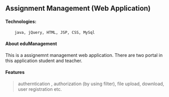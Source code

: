 ## Assignment Management (Web Application)
#### Technologies:

		java, jQuery, HTML, JSP, CSS, MySql
#### About eduManagement

This is a assignemnt management web application. There are two portal in this application student and teacher.

#### Features

 > autherntication , authorization (by using filter), file upload, download, user registration etc.


		
